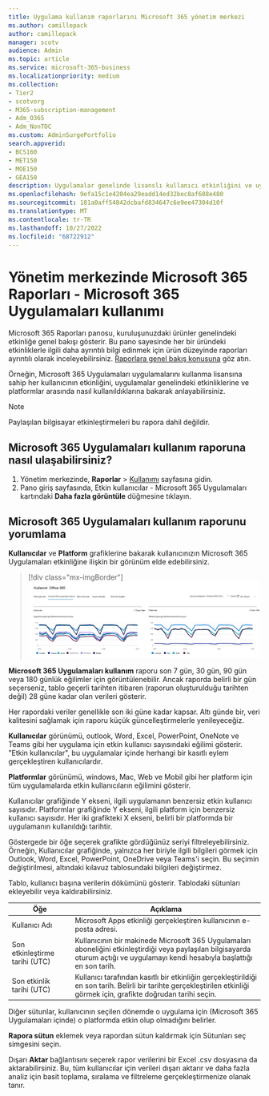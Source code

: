 ```yaml
---
title: Uygulama kullanım raporlarını Microsoft 365 yönetim merkezi
ms.author: camillepack
author: camillepack
manager: scotv
audience: Admin
ms.topic: article
ms.service: microsoft-365-business
ms.localizationpriority: medium
ms.collection:
- Tier2
- scotvorg
- M365-subscription-management
- Adm_O365
- Adm_NonTOC
ms.custom: AdminSurgePortfolio
search.appverid:
- BCS160
- MET150
- MOE150
- GEA150
description: Uygulamalar genelinde lisanslı kullanıcı etkinliğini ve uygulamaların platformlar arasında nasıl kullanıldığını görmek için Microsoft 365 Uygulamaları kullanım raporu almayı öğrenin.
ms.openlocfilehash: 9efa15c1e4204ea29eadd14ed32bec8af688e480
ms.sourcegitcommit: 181a0aff54842dcbafd834647c6e9ee47304d10f
ms.translationtype: MT
ms.contentlocale: tr-TR
ms.lasthandoff: 10/27/2022
ms.locfileid: "68722912"
---
```

# <a name="microsoft-365-reports-in-the-admin-center---microsoft-365-apps-usage"></a>Yönetim merkezinde Microsoft 365 Raporları - Microsoft 365 Uygulamaları kullanımı

Microsoft 365 Raporları panosu, kuruluşunuzdaki ürünler genelindeki etkinliğe genel bakışı gösterir. Bu pano sayesinde her bir üründeki etkinliklerle ilgili daha ayrıntılı bilgi edinmek için ürün düzeyinde raporları ayrıntılı olarak inceleyebilirsiniz. [Raporlara genel bakış konusuna](activity-reports.md) göz atın.

Örneğin, Microsoft 365 Uygulamaları uygulamalarını kullanma lisansına sahip her kullanıcının etkinliğini, uygulamalar genelindeki etkinliklerine ve platformlar arasında nasıl kullanıldıklarına bakarak anlayabilirsiniz.

> [!NOTE]
> Paylaşılan bilgisayar etkinleştirmeleri bu rapora dahil değildir.

## <a name="how-to-get-to-the-microsoft-365-apps-usage-report"></a>Microsoft 365 Uygulamaları kullanım raporuna nasıl ulaşabilirsiniz?

1. Yönetim merkezinde, **Raporlar** \> <a href="https://go.microsoft.com/fwlink/p/?linkid=2074756" target="_blank">Kullanımı</a> sayfasına gidin. 
2. Pano giriş sayfasında, Etkin kullanıcılar - Microsoft 365 Uygulamaları kartındaki **Daha fazla görüntüle** düğmesine tıklayın.

## <a name="interpret-the-microsoft-365-apps-usage-report"></a>Microsoft 365 Uygulamaları kullanım raporunu yorumlama

**Kullanıcılar** ve **Platform** grafiklerine bakarak kullanıcınızın Microsoft 365 Uygulamaları etkinliğine ilişkin bir görünüm elde edebilirsiniz.

> [!div class="mx-imgBorder"]
> ![kullanım raporunu Microsoft 365 Uygulamaları.](../../media/0bcf67e6-a6e4-4109-a215-369f9f20ad84.png)

**Microsoft 365 Uygulamaları kullanım** raporu son 7 gün, 30 gün, 90 gün veya 180 günlük eğilimler için görüntülenebilir. Ancak raporda belirli bir gün seçerseniz, tablo geçerli tarihten itibaren (raporun oluşturulduğu tarihten değil) 28 güne kadar olan verileri gösterir.

Her rapordaki veriler genellikle son iki güne kadar kapsar. Altı günde bir, veri kalitesini sağlamak için raporu küçük güncelleştirmelerle yenileyeceğiz.

**Kullanıcılar** görünümü, outlook, Word, Excel, PowerPoint, OneNote ve Teams gibi her uygulama için etkin kullanıcı sayısındaki eğilimi gösterir. "Etkin kullanıcılar", bu uygulamalar içinde herhangi bir kasıtlı eylem gerçekleştiren kullanıcılardır.

**Platformlar** görünümü, windows, Mac, Web ve Mobil gibi her platform için tüm uygulamalarda etkin kullanıcıların eğilimini gösterir.

Kullanıcılar grafiğinde Y ekseni, ilgili uygulamanın benzersiz etkin kullanıcı sayısıdır. Platformlar grafiğinde Y ekseni, ilgili platform için benzersiz kullanıcı sayısıdır. Her iki grafikteki X ekseni, belirli bir platformda bir uygulamanın kullanıldığı tarihtir.

Göstergede bir öğe seçerek grafikte gördüğünüz seriyi filtreleyebilirsiniz. Örneğin, Kullanıcılar grafiğinde, yalnızca her biriyle ilgili bilgileri görmek için Outlook, Word, Excel, PowerPoint, OneDrive veya Teams'i seçin. Bu seçimin değiştirilmesi, altındaki kılavuz tablosundaki bilgileri değiştirmez.

Tablo, kullanıcı başına verilerin dökümünü gösterir. Tablodaki sütunları ekleyebilir veya kaldırabilirsiniz.


|Öğe|Açıklama|
|---|---|
|Kullanıcı Adı|Microsoft Apps etkinliği gerçekleştiren kullanıcının e-posta adresi.|
|Son etkinleştirme tarihi (UTC)|Kullanıcının bir makinede Microsoft 365 Uygulamaları aboneliğini etkinleştirdiği veya paylaşılan bilgisayarda oturum açtığı ve uygulamayı kendi hesabıyla başlattığı en son tarih.|
|Son etkinlik tarihi (UTC)|Kullanıcı tarafından kasıtlı bir etkinliğin gerçekleştirildiği en son tarih. Belirli bir tarihte gerçekleştirilen etkinliği görmek için, grafikte doğrudan tarihi seçin.|


Diğer sütunlar, kullanıcının seçilen dönemde o uygulama için (Microsoft 365 Uygulamaları içinde) o platformda etkin olup olmadığını belirler.

**Rapora sütun** eklemek veya rapordan sütun kaldırmak için Sütunları seç simgesini seçin.

Dışarı **Aktar** bağlantısını seçerek rapor verilerini bir Excel .csv dosyasına da aktarabilirsiniz. Bu, tüm kullanıcılar için verileri dışarı aktarır ve daha fazla analiz için basit toplama, sıralama ve filtreleme gerçekleştirmenize olanak tanır. 